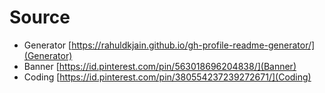 # Source

- Generator [https://rahuldkjain.github.io/gh-profile-readme-generator/](Generator)
- Banner [https://id.pinterest.com/pin/563018696204838/](Banner)
- Coding [https://id.pinterest.com/pin/380554237239272671/](Coding)

